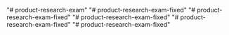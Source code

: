 "# product-research-exam" 
"# product-research-exam-fixed" 
"# product-research-exam-fixed" 
"# product-research-exam-fixed" 
"# product-research-exam-fixed" 
"# product-research-exam-fixed" 
